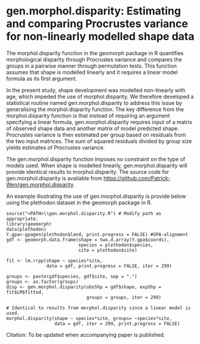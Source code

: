 # gen.morphol.disparity: Estimating and comparing Procrustes variance for non-linearly modelled shape data

The morphol.disparity function in the geomorph package in R quantifies morphological disparity through Procrustes variance and compares the groups in a pairwise manner through permutation tests. This function assumes that shape is modelled linearly and it requires a linear model formula as its first argument.

In the present study, shape development was modelled non-linearly with age, which impeded the use of morphol.disparity. We therefore developed a statistical routine named gen.morphol.disparity to address this issue by generalising the morphol.disparity function. The key difference from the morphol.disparity function is that instead of requiring an argument specifying a linear formula, gen.morphol.disparity requires input of a matrix of observed shape data and another matrix of model predicted shape. Procrustes variance is then estimated per group based on residuals from the two input matrices. The sum of squared residuals divided by group size yields estimates of Procrustes variance.

The gen.morphol.disparity function imposes no constraint on the type of models used. When shape is modelled linearly, gen.morphol.disparity will provide identical results to morphol.disparity. The source code for gen.morphol.disparity is available from https://github.com/Patrick-Wen/gen.morphol.disparity.

An example illustrating the use of gen.morphol.disparity is provide below using the plethodon dataset in the geomorph package in R.

```
source("<PATH>\\gen.morphol.disparity.R") # Modify path as appropriate.
library(geomorph)
data(plethodon)
Y.gpa<-gpagen(plethodon$land, print.progress = FALSE) #GPA-alignment
gdf <- geomorph.data.frame(shape = two.d.array(Y.gpa$coords),
                           species = plethodon$species,
                           site = plethodon$site)

fit <- lm.rrpp(shape ~ species*site, 
               data = gdf, print.progress = FALSE, iter = 299)

groups <- paste(gdf$species, gdf$site, sep = ".")
groups <- as.factor(groups)
disp <- gen.morphol.disparity(obsShp = gdf$shape, expShp = fit$LM$fitted, 
                              groups = groups, iter = 299)

# Identical to results from morphol.disparity since a linear model is used.
morphol.disparity(shape ~ species*site, groups= ~species*site,
                  data = gdf, iter = 299, print.progress = FALSE)
```

Citation: To be updated when accompanying paper is published.
